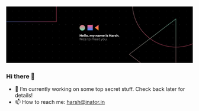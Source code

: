 ![Harsh here](/images/cover.png)

### Hi there 👋

- 🔭 I’m currently working on some top secret stuff. Check back later for details!
- 📫 How to reach me: harsh@inator.in

<!--
**harshsaver/harshsaver** is a ✨ _special_ ✨ repository because its `README.md` (this file) appears on your GitHub profile.

Here are some ideas to get you started:

- 🔭 I’m currently working on ...
- 🌱 I’m currently learning ...
- 👯 I’m looking to collaborate on ...
- 🤔 I’m looking for help with ...
- 💬 Ask me about ...
- 📫 How to reach me: ...
- 😄 Pronouns: ...
- ⚡ Fun fact: ...

![Harsh's github stats](https://github-readme-stats.vercel.app/api?username=harshsaver&hide_border=true&show_icons=true)
-->
